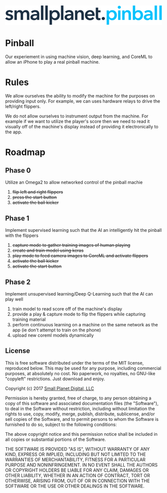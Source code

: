 ![smallplanet_Pinball](/meta/logo.png?raw=true "smallplanet_Pinball")

# Pinball

Our experiement in using machine vision, deep learning, and CoreML to allow an iPhone to play a real pinball machine.

#  Rules

We allow ourselves the ability to modify the machine for the purposes on providing input only. For example, we can uses hardware relays to drive the left/right flippers.  

We do not allow ourselves to instrument output from the machine. For example if we want to utilize the player's score then we need to read it visually off of the machine's display instead of providing it electronically to the app.

#  Roadmap


## Phase 0
Utilize an Omega2 to allow networked control of the pinball machie

1. ~~flip left and right flippers~~
2. ~~press the start button~~
3. ~~activate the ball kicker~~

## Phase 1
Implement supervised learning such that the AI an intelligently hit the pinball with the flippers

1. ~~capture mode to gather training images of human playing~~
3. ~~create and train model using keras~~
4. ~~play mode to feed camera images to CoreML and activate flippers~~
5. ~~activate the ball kicker~~
6. ~~activate the start button~~

## Phase 2
Implement unsupervised learning/Deep Q-Learning such that the AI can play well

1. train model to read score off of the machine's display
2. provide a play & capture mode to flip the flippers while capturing training material
3. perform continuous learning on a machine on the same network as the app (ie don't attempt to train on the phone)
4. upload new coreml models dynamically



## License

This is free software distributed under the terms of the MIT license, reproduced below. This may be used for any purpose, including commercial purposes, at absolutely no cost. No paperwork, no royalties, no GNU-like "copyleft" restrictions. Just download and enjoy.

Copyright (c) 2017 [Small Planet Digital, LLC](http://smallplanet.com)

Permission is hereby granted, free of charge, to any person obtaining a copy of this software and associated documentation files (the "Software"), to deal in the Software without restriction, including without limitation the rights to use, copy, modify, merge, publish, distribute, sublicense, and/or sell copies of the Software, and to permit persons to whom the Software is furnished to do so, subject to the following conditions:

The above copyright notice and this permission notice shall be included in all copies or substantial portions of the Software.

THE SOFTWARE IS PROVIDED "AS IS", WITHOUT WARRANTY OF ANY KIND, EXPRESS OR IMPLIED, INCLUDING BUT NOT LIMITED TO THE WARRANTIES OF MERCHANTABILITY, FITNESS FOR A PARTICULAR PURPOSE AND NONINFRINGEMENT. IN NO EVENT SHALL THE AUTHORS OR COPYRIGHT HOLDERS BE LIABLE FOR ANY CLAIM, DAMAGES OR OTHER LIABILITY, WHETHER IN AN ACTION OF CONTRACT, TORT OR OTHERWISE, ARISING FROM, OUT OF OR IN CONNECTION WITH THE SOFTWARE OR THE USE OR OTHER DEALINGS IN THE SOFTWARE.